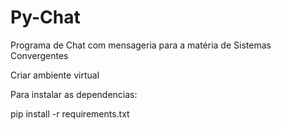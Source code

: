 # Py-Chat

Programa de Chat com mensageria para a matéria de Sistemas Convergentes

Criar ambiente virtual

Para instalar as dependencias:

pip install -r requirements.txt
